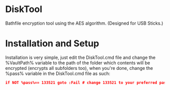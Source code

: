 # DiskTool
Bathfile encryption tool using the AES algorithm. (Designed for USB Sticks.)

# Installation and Setup
Installation is very simple, just edit the DiskTool.cmd file and change the %VaultPath% variable to the path of the folder which contents will be encrypted (encrypts all subfolders too), when you're done, change the %pass% variable in the DiskTool.cmd file as such:

```json
if NOT %pass%== 133521 goto :Fail # change 133521 to your preferred password.
